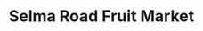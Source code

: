 ---
title: "Selma Road Fruit Market"
url: /springfield/selma-road-fruit-market/
shop: Gemüse & Obst
---